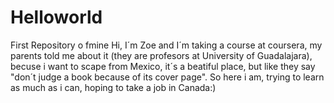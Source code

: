 # Helloworld
First Repository o fmine
Hi, I´m Zoe and I´m taking a course at coursera, my parents told me about it (they are profesors at University of Guadalajara), becuse i want to scape from Mexico, it´s a beatiful place, but like they say "don´t judge a book because of its cover page". So here i am, trying to learn as much as i can, hoping to take a job in Canada:)
